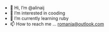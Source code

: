 - 👋 Hi, I’m @alinaij
- 👀 I’m interested in cooding
- 🌱 I’m currently learning ruby
- 📫 How to reach me ... romania@outlook.com
 

